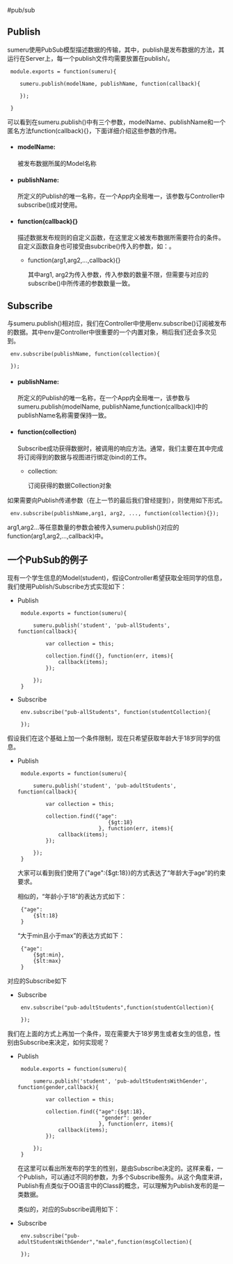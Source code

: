 #pub/sub

## Publish

sumeru使用PubSub模型描述数据的传输，其中，publish是发布数据的方法，其运行在Server上，每一个publish文件均需要放置在publish/。

	 module.exports = function(sumeru){
	
    	sumeru.publish(modelName, publishName, function(callback){

      	}); 
      	  
  	 }

可以看到在sumeru.publish()中有三个参数，modelName、publishName和一个匿名方法function(callback){}，下面详细介绍这些参数的作用。 
  	
 * #### modelName:
  
  	被发布数据所属的Model名称
  	
 * #### publishName:
 
 	所定义的Publish的唯一名称，在一个App内全局唯一，该参数与Controller中subscribe()成对使用。
 	
 * #### function(callback){}
 
 	描述数据发布规则的自定义函数，在这里定义被发布数据所需要符合的条件。自定义函数自身也可接受由subcribe()传入的参数，如：。
 	
 	*  function(arg1,arg2,...,callback){}  
 	
 		其中arg1, arg2为传入参数，传入参数的数量不限，但需要与对应的subscribe()中所传递的参数数量一致。	
	
## Subscribe	
 	
与sumeru.publish()相对应，我们在Controller中使用env.subscribe()订阅被发布的数据。其中env是Controller中很重要的一个内置对象，稍后我们还会多次见到。

	 env.subscribe(publishName, function(collection){

     });
    
* #### publishName:

	所定义的Publish的唯一名称，在一个App内全局唯一，该参数与sumeru.publish(modelName, publishName,function(callback))中的publishName名称需要保持一致。
	
* #### function(collection)

	Subscribe成功获得数据时，被调用的响应方法。通常，我们主要在其中完成将订阅得到的数据与视图进行绑定(bind)的工作。
	
	*  collection:
	 
	 	订阅获得的数据Collection对象 		

如果需要向Publish传递参数（在上一节的最后我们曾经提到），则使用如下形式。

	 env.subscribe(publishName,arg1, arg2, ..., function(collection){});	
arg1,arg2...等任意数量的参数会被传入sumeru.publish()对应的function(arg1,arg2,...,callback)中。
 
## 一个PubSub的例子
 
现有一个学生信息的Model(student)，假设Controller希望获取全班同学的信息，我们使用Publish/Subscribe方式实现如下：
 
 * Publish
 
 	 	module.exports = function(sumeru){
	
    		sumeru.publish('student', 'pub-allStudents', function(callback){
    		
    			var collection = this;

          		collection.find({}, function(err, items){
              		callback(items);
          		});

      		});       	  
  	 	}
  	 	
 * Subscribe
 
 	 	env.subscribe("pub-allStudents", function(studentCollection){

     	});		
 	
假设我们在这个基础上加一个条件限制，现在只希望获取年龄大于18岁同学的信息。

 * Publish
 
 	 	module.exports = function(sumeru){
	
    		sumeru.publish('student', 'pub-adultStudents', function(callback){
    		
    			var collection = this;

          		collection.find({"age":    		
          							{$gt:18}
          						 }, function(err, items){
              		callback(items);
          		});

      		});       	  
  	 	}
  	 	
  	大家可以看到我们使用了{"age":{$gt:18}}的方式表达了“年龄大于age”的约束要求。
  	
  	相似的，“年龄小于18”的表达方式如下：
  	
  		{"age":
  			{$lt:18}
  		}
  		
  	“大于min且小于max”的表达方式如下：
  	
  		{"age":
  			{$gt:min},
  			{$lt:max}
  		}
	
 对应的Subscribe如下
  	 	
 * Subscribe
 
 	 	env.subscribe("pub-adultStudents",function(studentCollection){

     	}); 
 	
我们在上面的方式上再加一个条件，现在需要大于18岁男生或者女生的信息，性别由Subscribe来决定，如何实现呢？

 * Publish
 
 	 	module.exports = function(sumeru){
	
    		sumeru.publish('student', 'pub-adultStudentsWithGender', function(gender,callback){
    		
    			var collection = this;

          		collection.find({"age":{$gt:18}, 
          		          		  "gender":	gender
          		          		 }, function(err, items){
              		callback(items);
          		});

      		});       	  
  	 	}
  	 	
  	在这里可以看出所发布的学生的性别，是由Subscribe决定的。这样来看，一个Publish，可以通过不同的参数，为多个Subscribe服务。从这个角度来讲，Publish有点类似于OO语言中的Class的概念，可以理解为Publish发布的是一类数据。
  	
  	类似的，对应的Subscribe调用如下： 	
  	 	
 * Subscribe
 
 	 	env.subscribe("pub-adultStudentsWithGender","male",function(msgCollection){

     	}); 
